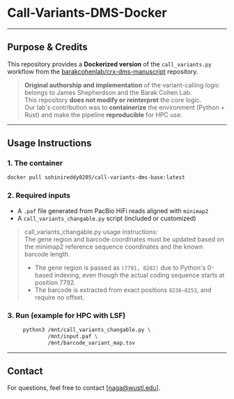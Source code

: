# Call-Variants-DMS-Docker

---

## Purpose & Credits

This repository provides a **Dockerized version** of the `call_variants.py` workflow from the [barakcohenlab/crx-dms-manuscript](https://github.com/barakcohenlab/crx-dms-manuscript) repository.

> **Original authorship and implementation** of the variant-calling logic belongs to James Shepherdson and the Barak Cohen Lab.  
> This repository **does not modify or reinterpret** the core logic.  
> Our lab's contribution was to **containerize** the environment (Python + Rust) and make the pipeline **reproducible** for HPC use.

---

##  Usage Instructions

### 1. The container
```bash
docker pull sohinireddy0205/call-variants-dms-base:latest
````

### 2. Required inputs

* A `.paf` file generated from PacBio HiFi reads aligned with `minimap2`
* A `call_variants_changable.py` script (included or customized)

> call_variants_changable.py usage instructions:  
> The gene region and barcode coordinates must be updated based on the minimap2 reference sequence coordinates and the known barcode length.
> - The gene region is passed as `(7791, 8202)` due to Python's 0-based indexing, even though the actual coding sequence starts at position 7792.
> - The barcode is extracted from exact positions `8238–8253`, and require no offset.


### 3. Run (example for HPC with LSF)

```bash
     python3 /mnt/call_variants_changable.py \
             /mnt/input.paf \
             /mnt/barcode_variant_map.tsv
```

---

##  Contact

For questions, feel free to contact [naga@wustl.edu].
